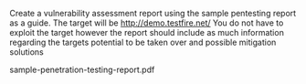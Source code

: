 Create a vulnerability assessment report using the sample pentesting report as a guide.
The target will be  http://demo.testfire.net/
You do not have to exploit the target however the report should include as much information regarding the targets potential to be taken over and possible mitigation solutions

sample-penetration-testing-report.pdf
